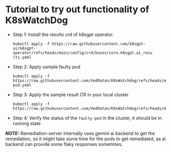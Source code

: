 # Tutorial to try out functionality of K8sWatchDog

- Step 1: Install the results crd of k8sgpt operator.
    ```console
    kubectl apply -f https://raw.githubusercontent.com/k8sgpt-ai/k8sgpt-operator/refs/heads/main/config/crd/bases/core.k8sgpt.ai_resu
    lts.yaml
    ```
- Step 2: Apply sample faulty pod
    ```console
    kubectl apply -f https://raw.githubusercontent.com/VedRatan/K8sWatchdog/refs/heads/main/manifests/faulty-pod.yaml
    ```
- Step 3: Apply the sample result CR in your local cluster
    ```console
    kubectl apply -f https://raw.githubusercontent.com/VedRatan/K8sWatchdog/refs/heads/main/manifests/result.yaml
    ```
- Step 4: Verify the status of the `faulty-pod` in the cluster, it should be in running state


 **_NOTE:_**  Remediation-server internally uses gemini ai backend to get the remediation, so it might take some time for the pods to get remediated, as ai backend can provide some flaky responses sometimes.